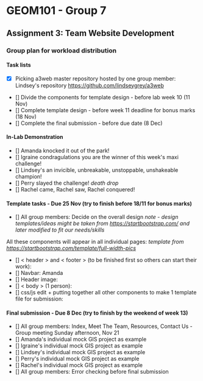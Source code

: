 # GEOM101 - Group 7
## Assignment 3: Team Website Development

### Group plan for workload distribution

#### Task lists

- [x] Picking a3web master repository hosted by one group member: Lindsey's repository https://github.com/lindseygrey/a3web
- [] Divide the components for template design - before lab week 10 (11 Nov) 
- [] Complete template design - before week 11 deadline for bonus marks (18 Nov)
- [] Complete the final submission - before due date (8 Dec)

#### In-Lab Demonstration

- [] Amanda knocked it out of the park!
- [] Igraine condragulations you are the winner of this week's maxi challenge!
- [] Lindsey's an invicible, unbreakable, unstoppable, unshakeable champion!
- [] Perry slayed the challenge! *death drop*
- [] Rachel came, Rachel saw, Rachel conquered!

#### Template tasks - Due **25 Nov** (try to finish before 18/11 for bonus marks)
- [] All group members: Decide on the overall design
*note - design templates/ideas might be taken from https://startbootstrap.com/ and later modified to fit our needs/skills*

All these components will appear in all individual pages:
*template from https://startbootstrap.com/template/full-width-pics*
- [] < header > and < footer > (to be finished first so others can start their work):
- [] Navbar: Amanda
- [] Header image:
- [] < body > (1 person): 
- [] css/js edit + putting together all other components to make 1 template file for submission:

#### Final submission - Due **8 Dec** (try to finish by the weekend of week 13)
- [] All group members: Index, Meet The Team, Resources, Contact Us - Group meeting Sunday afternoon, Nov 21
- [] Amanda's individual mock GIS project as example
- [] Igraine's individual mock GIS project as example
- [] Lindsey's individual mock GIS project as example
- [] Perry's individual mock GIS project as example
- [] Rachel's individual mock GIS project as example
- [] All group members: Error checking before final submission